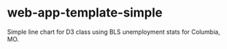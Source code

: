 web-app-template-simple
=======================

Simple line chart for D3 class using BLS unemployment stats for Columbia, MO.
